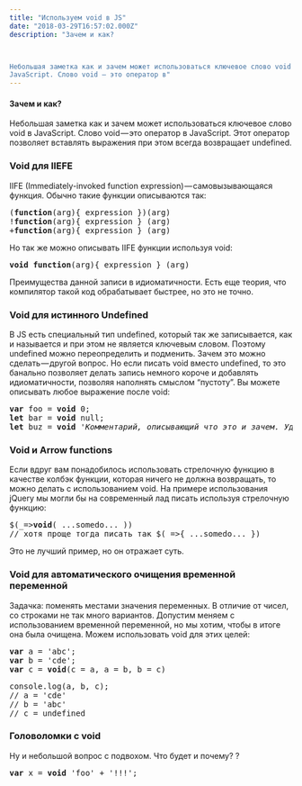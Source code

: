 ```yaml
---
title: "Используем void в JS"
date: "2018-03-29T16:57:02.000Z"
description: "Зачем и как?



Небольшая заметка как и зачем может использоваться ключевое слово void в
JavaScript. Слово void — это оператор в"
---
```


<h4>Зачем и как?</h4>

<p>Небольшая заметка как и зачем может использоваться ключевое слово void в JavaScript. Слово void — это оператор в JavaScript. Этот оператор позволяет вставлять выражения при этом всегда возвращает undefined.</p>
<h3>Void для IIEFE</h3>
<p>IIFE (Immediately-invoked function expression) — самовызывающаяся функция. Обычно такие функции описываются так:</p>
<pre>(<strong>function</strong>(arg){ expression })(arg)<br>!<strong>function</strong>(arg){ expression } (arg)<br>+<strong>function</strong>(arg){ expression } (arg)</pre>
<p>Но так же можно описывать IIFE функции используя void:</p>
<pre><strong>void</strong> <strong>function</strong>(arg){ expression } (arg)</pre>
<p>Преимущества данной записи в идиоматичности. Есть еще теория, что компилятор такой код обрабатывает быстрее, но это не точно.</p>
<h3>Void для истинного Undefined</h3>
<p>В JS есть специальный тип undefined, который так же записывается, как и называется и при этом не является ключевым словом. Поэтому undefined можно переопределить и подменить. Зачем это можно сделать — другой вопрос. Но если писать void вместо undefined, то это банально позволяет делать запись немного короче и добавлять идиоматичности, позволяя наполнять смыслом “пустоту”. Вы можете описывать любое выражение после void:</p>
<pre><strong>var</strong> foo = <strong>void</strong> 0;<br><strong>let</strong> bar = <strong>void</strong> null;<br><strong>let</strong> buz = <strong>void</strong> <em>'Комментарий, описывающий что это и зачем. Удобно'</em>;</pre>

<h3>Void и Arrow functions</h3>
<p>Если вдруг вам понадобилось использовать стрелочную функцию в качестве колбэк функции, которая ничего не должна возвращать, то можно делать с использованием void. На примере использования jQuery мы могли бы на современный лад писать используя стрелочную функцию:</p>
<pre>$(_=&gt;<strong>void</strong>( ...somedo... ))<br>// хотя проще тогда писать так $(_=&gt;{ ...somedo... })</pre>
<p>Это не лучший пример, но он отражает суть.</p>
<h3>Void для автоматического очищения временной переменной</h3>
<p>Задачка: поменять местами значения переменных. В отличие от чисел, со строками не так много вариантов. Допустим меняем с использованием временной переменной, но мы хотим, чтобы в итоге она была очищена. Можем использовать void для этих целей:</p>
<pre><strong>var</strong> a = 'abc';<br><strong>var</strong> b = 'cde';<br><strong>var</strong> c = <strong>void</strong>(c = a, a = b, b = c)</pre>
<pre>console.log(a, b, c);<br>// a = 'cde'<br>// b = 'abc'<br>// c = undefined</pre>
<h3>Головоломки с void</h3>
<p>Ну и небольшой вопрос с подвохом. Что будет и почему? ?</p>
<pre><strong>var</strong> x = <strong>void</strong> 'foo' + '!!!';</pre>


